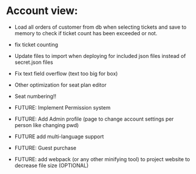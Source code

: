 # Account view:

- Load all orders of customer from db when selecting tickets and save to memory to check if ticket count has been exceeded or not.

- fix ticket counting


- Update files to import when deploying for included json files instead of secret.json files

- Fix text field overflow (text too big for box)
- Other optimization for seat plan editor



- Seat numbering!!


- FUTURE: Implement Permission system
- FUTURE: Add Admin profile (page to change account settings per person like changing pwd)
- FUTURE add multi-language support
- FUTURE: Guest purchase
- FUTURE: add webpack (or any other minifying tool) to project website to decrease file size (OPTIONAL)